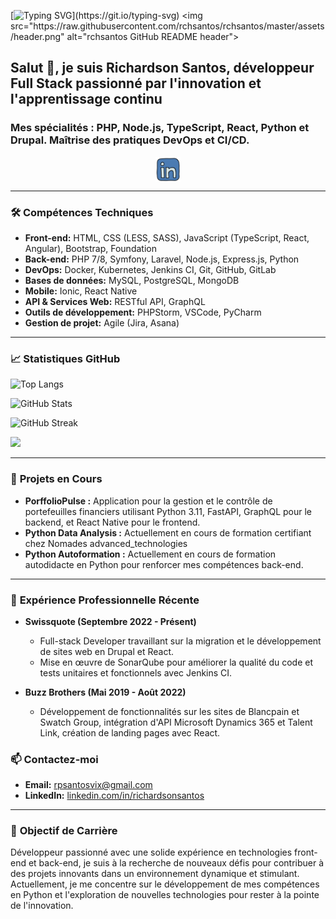 [![Typing SVG](https://readme-typing-svg.demolab.com?font=MonoLisa&size=18&pause=1000&color=CBC5AD&center=true&width=435&lines=Bienvenue+dans+mon+atelier+du+d%C3%A9v+!)](https://git.io/typing-svg)
<img src="https://raw.githubusercontent.com/rchsantos/rchsantos/master/assets/header.png" alt="rchsantos GitHub README header">

## Salut 👋, je suis Richardson Santos, développeur Full Stack passionné par l'innovation et l'apprentissage continu
### Mes spécialités : PHP, Node.js, TypeScript, React, Python et Drupal. Maîtrise des pratiques DevOps et CI/CD.

<p align="center">
  <a href="https://www.linkedin.com/in/richardsonsantos/"><img align="center" src="https://raw.githubusercontent.com/rchsantos/rchsantos/master/assets/linkedin.svg" alt="linkedin" height="40" width="40" /></a> 
</p>

---

### 🛠️ **Compétences Techniques**

- **Front-end:** HTML, CSS (LESS, SASS), JavaScript (TypeScript, React, Angular), Bootstrap, Foundation
- **Back-end:** PHP 7/8, Symfony, Laravel, Node.js, Express.js, Python
- **DevOps:** Docker, Kubernetes, Jenkins CI, Git, GitHub, GitLab
- **Bases de données:** MySQL, PostgreSQL, MongoDB
- **Mobile:** Ionic, React Native
- **API & Services Web:** RESTful API, GraphQL
- **Outils de développement:** PHPStorm, VSCode, PyCharm
- **Gestion de projet:** Agile (Jira, Asana)

---

### 📈 **Statistiques GitHub**

![Top Langs](https://github-readme-stats.vercel.app/api/top-langs/?username=rchsantos&layout=compact&theme=transparent)

![GitHub Stats](https://github-readme-stats.vercel.app/api?username=rchsantos&show_icons=true&theme=transparent)

![GitHub Streak](https://streak-stats.demolab.com/?user=rchsantos&theme=transparent)

![](https://komarev.com/ghpvc/?username=rchsantos)

---

### 🌱 **Projets en Cours**

- **PorffolioPulse :** Application pour la gestion et le contrôle de portefeuilles financiers utilisant Python 3.11, FastAPI, GraphQL pour le backend, et React Native pour le frontend.
- **Python Data Analysis :** Actuellement en cours de formation certifiant chez  Nomades advanced_technologies 
- **Python Autoformation :** Actuellement en cours de formation autodidacte en Python pour renforcer mes compétences back-end.

---

### 🚀 **Expérience Professionnelle Récente**

- **Swissquote (Septembre 2022 - Présent)**
  - Full-stack Developer travaillant sur la migration et le développement de sites web en Drupal et React.
  - Mise en œuvre de SonarQube pour améliorer la qualité du code et tests unitaires et fonctionnels avec Jenkins CI.

- **Buzz Brothers (Mai 2019 - Août 2022)**
  - Développement de fonctionnalités sur les sites de Blancpain et Swatch Group, intégration d'API Microsoft Dynamics 365 et Talent Link, création de landing pages avec React.

### 📫 **Contactez-moi**

- **Email:** rpsantosvix@gmail.com
- **LinkedIn:** [linkedin.com/in/richardsonsantos](https://www.linkedin.com/in/richardsonsantos)

---

### 🎯 **Objectif de Carrière**

Développeur passionné avec une solide expérience en technologies front-end et back-end, je suis à la recherche de nouveaux défis pour contribuer à des projets innovants dans un environnement dynamique et stimulant. Actuellement, je me concentre sur le développement de mes compétences en Python et l'exploration de nouvelles technologies pour rester à la pointe de l'innovation.
